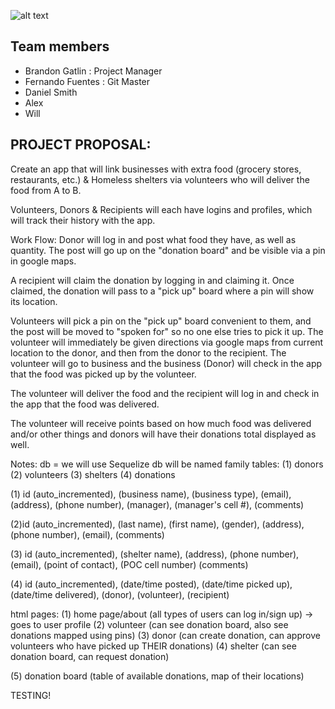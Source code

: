![alt text](http://unwrittenagency.com/wp-content/uploads/2018/01/project-3.png)

## Team members
- Brandon Gatlin : Project Manager
- Fernando Fuentes : Git Master
- Daniel Smith
- Alex
- Will

## PROJECT PROPOSAL:

Create an app that will link businesses with extra food (grocery stores, restaurants, etc.) & Homeless shelters via volunteers who will deliver the food from A to B.

Volunteers, Donors & Recipients will each have logins and profiles, which will track their history with the app.

Work Flow:
Donor will log in and post what food they have, as well as quantity. The post will go up on the "donation board" and be visible via a pin in google maps.

A recipient will claim the donation by logging in and claiming it. Once claimed, the donation will pass to a "pick up" board where a pin will show its location.

Volunteers will pick a pin on the "pick up" board convenient to them, and the post will be moved to "spoken for" so no one else tries to pick it up. The volunteer will immediately be given directions via google maps from current location to the donor, and then from the donor to the recipient. The volunteer will go to business and the business (Donor) will check in the app that the food was picked up by the volunteer.

The volunteer will deliver the food and the recipient will log in and check in the app that the food was delivered.

The volunteer will receive points based on how much food was delivered and/or other things and donors will have their donations total displayed as well.

Notes:
db = we will use Sequelize
db will be named family
tables:
  (1) donors
  (2) volunteers
  (3) shelters
  (4) donations

  (1) id (auto_incremented), (business name), (business type), (email), (address), (phone number), (manager), (manager's cell #), (comments)


  (2)id (auto_incremented), (last name), (first name), (gender), (address), (phone number), (email), (comments)


  (3) id (auto_incremented), (shelter name), (address), (phone number), (email), (point of contact), (POC cell number) (comments)


  (4) id (auto_incremented), (date/time posted), (date/time picked up), (date/time delivered), (donor), (volunteer), (recipient)

  html pages:
  (1) home page/about (all types of users can log in/sign up) -> goes to user profile
  (2) volunteer (can see donation board, also see donations mapped using pins)
  (3) donor (can create donation, can approve volunteers who have picked up THEIR donations)
  (4) shelter (can see donation board, can request donation)

  (5) donation board (table of available donations, map of their locations)

  TESTING!
